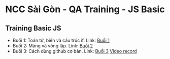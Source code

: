 # NCC Sài Gòn - QA Training - JS Basic

## Training Basic JS
- Buổi 1: Toán tử, biến và cấu trúc if. Link: [Buổi 1](Buoi1.md)
- Buổi 2: Mảng và vòng lặp. Link: [Buổi 2](Buoi2.md)
- Buổi 3: Cách dùng github cơ bản. Link: [Buổi 3](Buoi3.md) [Video record](https://drive.google.com/file/d/15H8YQRAYjDOLmJxIiaWveYGZgGlmMiKe/view?usp=sharing)
